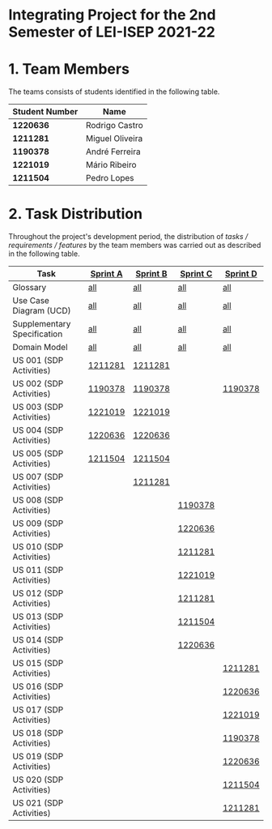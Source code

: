 # Integrating Project for the 2nd Semester of LEI-ISEP 2021-22

# 1. Team Members

The teams consists of students identified in the following table.

| Student Number | Name            |
|----------------|-----------------|
| **1220636**    | Rodrigo Castro  |
| **1211281**    | Miguel Oliveira |
| **1190378**    | André Ferreira  |
| **1221019**    | Mário Ribeiro   |
| **1211504**    | Pedro Lopes     |


# 2. Task Distribution ###

Throughout the project's development period, the distribution of _tasks / requirements / features_ by the team members
was carried out as described in the following table.


| Task                        | [Sprint A](sprintA/Readme.md)                                                              | [Sprint B](sprintB/Readme.md)                                                              | [Sprint C](sprintC/Readme.md)                                                              | [Sprint D](sprintD/Readme.md)                                                              |
|-----------------------------|--------------------------------------------------------------------------------------------|--------------------------------------------------------------------------------------------|--------------------------------------------------------------------------------------------|--------------------------------------------------------------------------------------------|
| Glossary                    | [all](sprintA/global-artifacts/01.requirements-engineering/glossary.md)                    | [all](sprintB/global-artifacts/00.engineering-requirements/glossary.md)                    | [all](sprintC/global-artifacts/00.engineering-requirements/glossary.md)                    | [all](sprintD/global-artifacts/00.engineering-requirements/glossary.md)                    |
| Use Case Diagram (UCD)      | [all](sprintA/global-artifacts/01.requirements-engineering/use-case-diagram.md)            | [all](sprintB/global-artifacts/00.engineering-requirements/use-case-diagram.md)            | [all](sprintC/global-artifacts/00.engineering-requirements/use-case-diagram.md)            | [all](sprintD/global-artifacts/00.engineering-requirements/use-case-diagram.md)            |
| Supplementary Specification | [all](sprintA/global-artifacts/01.requirements-engineering/supplementary-specification.md) | [all](sprintB/global-artifacts/00.engineering-requirements/supplementary-specification.md) | [all](sprintC/global-artifacts/00.engineering-requirements/supplementary-specification.md) | [all](sprintD/global-artifacts/00.engineering-requirements/supplementary-specification.md) |
| Domain Model                | [all](sprintA/global-artifacts/02.analysis/Readme.md)                                      | [all](sprintB/global-artifacts/01.analysis/analysis.md)                                    | [all](sprintC/global-artifacts/01.analysis/analysis.md)                                    | [all](sprintD/global-artifacts/01.analysis/analysis.md)                                    |
| US 001 (SDP Activities)     | [1211281](sprintA/us001/Readme.md)                                                         | [1211281](sprintB/us001/Readme.md)                                                         |                                                                                            |                                                                                            |
| US 002 (SDP Activities)     | [1190378](sprintA/us002/Readme.md)                                                         | [1190378](sprintB/us002/Readme.md)                                                         |                                                                                            | [1190378](sprintA/us002/Readme.md)                                                         |
| US 003 (SDP Activities)     | [1221019](sprintA/us003/Readme.md)                                                         | [1221019](sprintB/us003/Readme.md)                                                         |                                                                                            |                                                                                            |
| US 004 (SDP Activities)     | [1220636](sprintA/us004/Readme.md)                                                         | [1220636](sprintB/us004/Readme.md)                                                         |                                                                                            |                                                                                            |
| US 005 (SDP Activities)     | [1211504](sprintA/us005/Readme.md)                                                         | [1211504](sprintB/us005/Readme.md)                                                         |                                                                                            |                                                                                            |
| US 007 (SDP Activities)     |                                                                                            | [1211281](sprintB/us007/Readme.md)                                                         |                                                                                            |                                                                                            |
| US 008 (SDP Activities)     |                                                                                            |                                                                                            | [1190378](sprintC/us008/Readme.md)                                                         |                                                                                            |
| US 009 (SDP Activities)     |                                                                                            |                                                                                            | [1220636](sprintC/us009/Readme.md)                                                         |                                                                                            |
| US 010 (SDP Activities)     |                                                                                            |                                                                                            | [1211281](sprintC/us010/Readme.md)                                                         |                                                                                            |
| US 011 (SDP Activities)     |                                                                                            |                                                                                            | [1221019](sprintC/us011/Readme.md)                                                         |                                                                                            |
| US 012 (SDP Activities)     |                                                                                            |                                                                                            | [1211281](sprintC/us012/Readme.md)                                                         |                                                                                            |
| US 013 (SDP Activities)     |                                                                                            |                                                                                            | [1211504](sprintC/us013/Readme.md)                                                         |                                                                                            |
| US 014 (SDP Activities)     |                                                                                            |                                                                                            | [1220636](sprintC/us014/Readme.md)                                                         |                                                                                            |
| US 015 (SDP Activities)     |                                                                                            |                                                                                            |                                                                                            | [1211281](sprintD/us015/Readme.md)                                                         |
| US 016 (SDP Activities)     |                                                                                            |                                                                                            |                                                                                            | [1220636](sprintD/us016/Readme.md)                                                         |
| US 017 (SDP Activities)     |                                                                                            |                                                                                            |                                                                                            | [1221019](sprintD/us017/Readme.md)                                                         |
| US 018 (SDP Activities)     |                                                                                            |                                                                                            |                                                                                            | [1190378](sprintD/us018/Readme.md)                                                         |
| US 019 (SDP Activities)     |                                                                                            |                                                                                            |                                                                                            | [1220636](sprintD/us019/Readme.md)                                                         |
| US 020 (SDP Activities)     |                                                                                            |                                                                                            |                                                                                            | [1211504](sprintD/us020/Readme.md)                                                         |
| US 021 (SDP Activities)     |                                                                                            |                                                                                            |                                                                                            | [1211281](sprintD/us021/Readme.md)                                                         |


